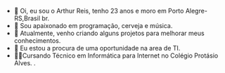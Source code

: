 - 👋 Oi, eu sou o Arthur Reis, tenho 23 anos e moro em Porto Alegre-RS,Brasil br. 
- 👀 Sou apaixonado em programação, cerveja e música.
- 🌱 Atualmente, venho criando alguns projetos para melhorar meus conhecimentos.
- 💞️ Eu estou a procura de uma oportunidade na area de TI.
-  👨‍🎓Cursando Técnico em Informática para Internet no Colégio Protásio Alves.
.
  
<!---
friarthur/friarthur is a ✨ special ✨ repository because its `README.md` (this file) appears on your GitHub profile.
You can click the Preview link to take a look at your changes.
--->
